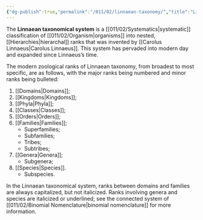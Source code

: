 ```yaml
---
{"dg-publish":true,"permalink":"/011/02/linnaean-taxonomy/","title":"Linnaean Taxonomy","tags":["BIOL422"],"noteIcon":"1","created":"2024-09-26T13:45:04.099-07:00","updated":"2024-10-03T23:18:54.159-07:00"}
---
```


The **Linnaean taxonomical system** is a [[011/02/Systematics\|systematic]] classification of [[011/02/Organism\|organisms]] into nested, [[Hierarchies\|hierarchal]] ranks that was invented by [[Carolus Linnaeus\|Carolus Linnaeus]]. This system has pervaded into modern day and expanded since Linnaeus’s time.

The modern zoological ranks of Linnaean taxonomy, from broadest to most specific, are as follows, with the major ranks being numbered and minor ranks being bulleted:
1. [[Domains\|Domains]];
2. [[Kingdoms\|Kingdoms]];
3. [[Phyla\|Phyla]];
4. [[Classes\|Classes]];
5. [[Orders\|Orders]];
6. [[Families\|Families]];
	- Superfamilies;
	- Subfamilies;
	- Tribes;
	- Subtribes;
7. [[Genera\|Genera]];
	- Subgenera;
8. [[Species\|Species]].
	- Subspecies.

In the Linnaean taxonomical system, ranks between domains and families are always capitalized, but not italicized. Ranks involving genera and species are italicized or underlined; see the connected system of [[011/02/Binomial Nomenclature\|binomial nomenclature]] for more information.